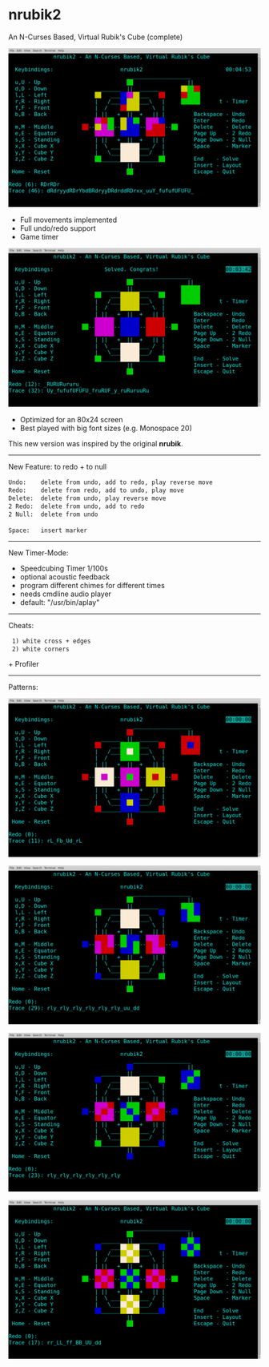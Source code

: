 # nrubik2
An N-Curses Based, Virtual Rubik's Cube (complete)

![Nrubik2](nrubik2.jpg?raw=true)

 - Full movements implemented
 - Full undo/redo support
 - Game timer

![Solved](nrubik2-solved.jpg?raw=true)

 - Optimized for an 80x24 screen
 - Best played with big font sizes (e.g. Monospace 20)

This new version was inspired by the original **nrubik**.

-----

New Feature: to redo + to null

```
Undo:    delete from undo, add to redo, play reverse move
Redo:    delete from redo, add to undo, play move
Delete:  delete from undo, play reverse move
2 Redo:  delete from undo, add to redo
2 Null:  delete from undo

Space:   insert marker
```

-----
New Timer-Mode:

 - Speedcubing Timer 1/100s
 - optional acoustic feedback
 - program different chimes for different times
 - needs cmdline audio player
 - default: "/usr/bin/aplay"

-----
Cheats:

```
 1) white cross + edges
 2) white corners
```

 \+ Profiler

-----
Patterns:

![Nest](nest.jpg?raw=true)

![Z-Line](z-line.jpg?raw=true)

![Zigzag](zigzag.jpg?raw=true)

![Checkerboard](checkerboard.jpg?raw=true)
